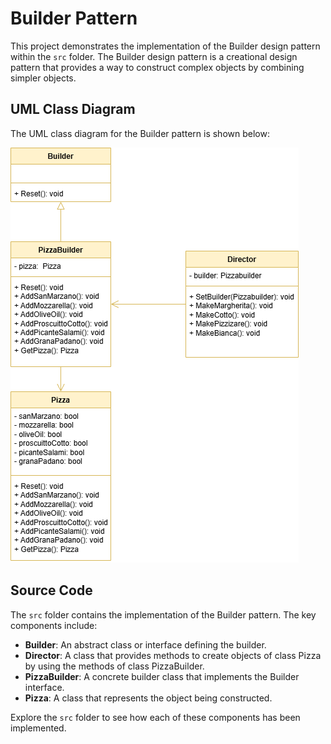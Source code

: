  # Builder Pattern

This project demonstrates the implementation of the Builder design pattern within the `src` folder. 
The Builder design pattern is a creational design pattern that provides a way to construct complex objects by
combining simpler objects.

## UML Class Diagram

The UML class diagram for the Builder pattern is shown below:

![UML Class Diagram](../builder/documentation/builder.drawio.png)

## Source Code

The `src` folder contains the implementation of the Builder pattern. The key components include:

- **Builder**: An abstract class or interface defining the builder.
- **Director**: A class that provides methods to create objects of class Pizza by using the methods of class PizzaBuilder.
- **PizzaBuilder**: A concrete builder class that implements the Builder interface.
- **Pizza**: A class that represents the object being constructed.

Explore the `src` folder to see how each of these components has been implemented.
